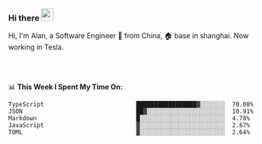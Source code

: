 ### Hi there <img src="https://media.giphy.com/media/hvRJCLFzcasrR4ia7z/giphy.gif" width="25px">

<!-- ![visitors](https://visitor-badge.glitch.me/badge?page_id=dislfyer.dislfyer) -->

Hi, I'm Alan, a Software Engineer 🚀 from China, 🏠 base in shanghai. Now working in Tesla.

<br/>
<br/>

📊 **This Week I Spent My Time On:**


<!--START_SECTION:waka-->

```text
TypeScript                          █████████████████▓░░░░░░░  70.08%
JSON                                ██▓░░░░░░░░░░░░░░░░░░░░░░  10.91%
Markdown                            █░░░░░░░░░░░░░░░░░░░░░░░░  4.78%
JavaScript                          ▓░░░░░░░░░░░░░░░░░░░░░░░░  2.67%
TOML                                ▓░░░░░░░░░░░░░░░░░░░░░░░░  2.64%
```

<!--END_SECTION:waka-->

<!--
**About Me:**
 -->
